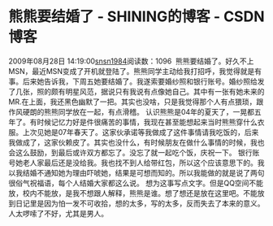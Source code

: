 # 熊熊要结婚了 - SHINING的博客 - CSDN博客
2009年08月28日 14:19:00[snsn1984](https://me.csdn.net/snsn1984)阅读数：1096
 熊熊要结婚了。好久不上MSN，最近MSN变成了开机就登陆了。熊熊同学主动给我打招呼，我觉得就是有事。后来她告诉我，下周五她要结婚了。我遂索要婚纱照和银行账号。婚纱照给发了几张，照的颇有明星风范，据说只有我说有点像她自己。其中有一张有她未来的MR.在上面，我还黑色幽默了一把。其实也没啥，只是我觉得那个人有点猥琐，跟作风硬朗的熊熊同学放在一起，有点滑稽。
认识熊熊是04年的夏天了，一晃都五年了。有时候记忆力好是件很痛苦的事情，我现在甚至能想起来当时熊熊穿什么衣服。上次见她是07年春天了。这家伙承诺等我做成了这件事情请我吃饭的，后来我做成了，这家伙赖皮了。其实也没什么，有时候朋友在做什么事情的时候，我也会这么鼓励，到最后或许双方都忘了。没忘了就一起吃个饭，庆祝一下。
银行账号她老人家最后还是没给我。我也找不到人给带红包，所以这个应该意思下的。我以我结婚不通知她为理由吓唬她，结果是可想而知的。所以我能做的就是说了两句很俗气祝福语，每个人结婚大家都这么说。
想为这事写点文字。但是QQ空间不能放，校内不能放，是我不想跟人解释，熊熊是谁。想了想还是放在这里吧。不能放到日记里是因为怕一发不可收拾，想的太多，写的太多，反而失去了本来的意义。人太啰嗦了不好，尤其是男人。
